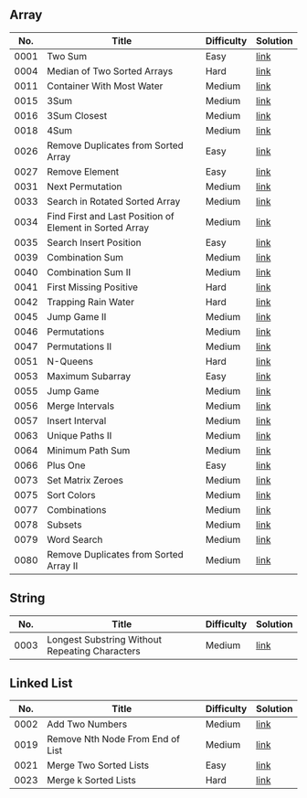 ## Array
|No.|Title|Difficulty|Solution|
|---|---|---|---|
|0001|Two Sum|Easy|[link](Algorithm/Array/0001/README.md)|
|0004|Median of Two Sorted Arrays|Hard|[link](Algorithm/Array/0004/README.md)|
|0011|Container With Most Water|Medium|[link](Algorithm/Array/0011/README.md)|
|0015|3Sum|Medium|[link](Algorithm/Array/0015/README.md)|
|0016|3Sum Closest|Medium|[link](Algorithm/Array/0016/README.md)|
|0018|4Sum|Medium|[link](Algorithm/Array/0018/README.md)|
|0026|Remove Duplicates from Sorted Array|Easy|[link](Algorithm/Array/0026/README.md)|
|0027|Remove Element|Easy|[link](Algorithm/Array/0027/README.md)|
|0031|Next Permutation|Medium|[link](Algorithm/Array/0031/README.md)|
|0033|Search in Rotated Sorted Array|Medium|[link](Algorithm/Array/0033/README.md)|
|0034|Find First and Last Position of Element in Sorted Array|Medium|[link](Algorithm/Array/0034/README.md)|
|0035|Search Insert Position|Easy|[link](Algorithm/Array/0035/README.md)|
|0039|Combination Sum|Medium|[link](Algorithm/Array/0039/README.md)|
|0040|Combination Sum II|Medium|[link](Algorithm/Array/0040/README.md)|
|0041|First Missing Positive|Hard|[link](Algorithm/Array/0041/README.md)|
|0042|Trapping Rain Water|Hard|[link](Algorithm/Array/0042/README.md)|
|0045|Jump Game II|Medium|[link](Algorithm/Array/0045/README.md)|
|0046|Permutations|Medium|[link](Algorithm/Array/0046/README.md)|
|0047|Permutations II|Medium|[link](Algorithm/Array/0047/README.md)|
|0051|N-Queens|Hard|[link](Algorithm/Array/0051/README.md)|
|0053|Maximum Subarray|Easy|[link](Algorithm/Array/0053/README.md)|
|0055| Jump Game|Medium|[link](Algorithm/Array/0055/README.md)|
|0056| Merge Intervals|Medium|[link](Algorithm/Array/0056/README.md)|
|0057| Insert Interval|Medium|[link](Algorithm/Array/0057/README.md)|
|0063| Unique Paths II|Medium|[link](Algorithm/Array/0063/README.md)|
|0064| Minimum Path Sum|Medium|[link](Algorithm/Array/0064/README.md)|
|0066| Plus One|Easy|[link](Algorithm/Array/0066/README.md)|
|0073| Set Matrix Zeroes|Medium|[link](Algorithm/Array/0073/README.md)|
|0075| Sort Colors|Medium|[link](Algorithm/Array/0075/README.md)|
|0077| Combinations|Medium|[link](Algorithm/Array/0077/README.md)|
|0078| Subsets|Medium|[link](Algorithm/Array/0078/README.md)|
|0079| Word Search|Medium|[link](Algorithm/Array/0079/README.md)|
|0080| Remove Duplicates from Sorted Array II|Medium|[link](Algorithm/Array/0080/README.md)|
## String
|No.|Title|Difficulty|Solution|
|---|---|---|---|
|0003|Longest Substring Without Repeating Characters|Medium|[link](Algorithm/String/0003/README.md)|


## Linked List
|No.|Title|Difficulty|Solution|
|---|---|---|---|
|0002|Add Two Numbers|Medium|[link](Algorithm/LinkedList/0002/README.md)|
|0019|Remove Nth Node From End of List|Medium|[link](Algorithm/LinkedList/0019/README.md)|
|0021|Merge Two Sorted Lists|Easy|[link](Algorithm/LinkedList/0021/README.md)|
|0023|Merge k Sorted Lists|Hard|[link](Algorithm/LinkedList/0023/README.md)|
